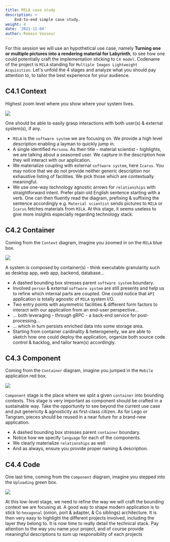 ```yaml
---
title: MILA case study
description: >
    End-to-end simple case study.
weight: 4
date: '2021-11-04'
author: Romain Vasseur
---
```


For this session we will use an hypothetical use case, namely __Turning one or multiple pictures into a rendering material for Labyrinth__, to see how one could potentially craft the implementation sticking to `C4 model`. Codename of the project is `MILA` standing for `Multiple Images Lightweight Acquisition`. Let's unfold the 4 stages and analyze what you should pay attention to, to tailor the best experience for your audience. 

## C4.1 Context

Highest zoom level where you show where your system lives.

![](/assets/mila_4.1.svg)

One should be able to easily grasp interactions with both user(s) & external system(s), if any.
- `MILA` is the `software system` we are focusing on. We provide a high level description enabling a layman to quickly jump in.
- A single identified `Persona`. As their title - material scientist - highlights, we are talking about a seasoned user. We capture in the description how they will interact with our application.  
- We materialize coupling with external `software system`, here `Icarus`. You may notice that we do not provide neither generic description nor exhaustive listing of facilities. We pick those which are contextually meaningful. 
- We use one-way technology agnostic arrows for `relationships` with straightforward intent. Prefer plain old English sentence starting with a verb. One can then fluently read the diagram, prefixing & suffixing the sentence accordingly e.g. `Material scientist` sends pictures to `MILA` or `Icarus` fetches materials from `MILA`. At this stage, it seems useless to give more insights especially regarding technology stack.

## C4.2 Container

Coming from the `Context` diagram, imagine you zoomed in on the `MILA` blue box.

![](/assets/mila_4.2.svg)

A system is composed by container(s) - think executable granularity such as desktop app, web app, backend, database...
- A dashed bounding box stresses parent `software system` boundary.
- Involved `person` & external `software system` are still presents and help us to refine which internal parts are coupled. One could notice that `API` application is totally agnostic of `MILA` system I/O.
- Two entry points with asymmetric facilities & different form factors to interact with our application from an end-user perspective...
- … both leveraging - through gRPC - a back-end service for post-processing...
- … which in turn persists enriched data into some storage area.
- Starting from container cardinality & heterogeneity, we are able to sketch how one could deploy the application, organize both source code control & backlog, and tailor team(s) accordingly. 

## C4.3 Component

Coming from the `Container` diagram, imagine you jumped in the `Mobile` application red box.

![](/assets/mila_4.3.svg)

`Component` stage is the place where we split a given `container` into bounding contexts. This stage is very important as component should be crafted in a sustainable way. Take the opportunity to see beyond the current use case and put genericity & agnosticity as first-class citizen. As for Lego or Tangram, pieces should be reused in a near future for a brand-new application. 
- A dashed bounding box stresses parent `container` boundary.
- Notice how we specify `language` for each of the components.
- We clearly materialize `relationships` as well
- And as always, ensure you provide proper naming & description.

## C4.4 Code

One last time, coming from the `Component` diagram, imagine you stepped into the `Uploading` green box.

![](/assets/mila_4.4.svg)

At this low-level stage, we need to refine the way we will craft the bounding context we are focusing at. A good way to shape modern application is to stick to `hexagonal` (onion, port & adapter, & Co siblings) architecture. It is then very easy to highlight the different projects involved, including the layer they belong to. It is now time to really detail the technical stack. Pay attention to the way you name your project, and of course provide  meaningful descriptions to sum up responsibility of each projects